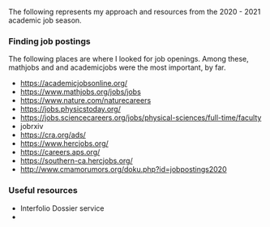 

The following represents my approach and resources from the 2020 - 2021 academic job season.

### Finding job postings

The following places are where I looked for job openings. Among these, mathjobs and and academicjobs were the most important, by far.

+ https://academicjobsonline.org/
+ https://www.mathjobs.org/jobs/jobs
+ https://www.nature.com/naturecareers
+ https://jobs.physicstoday.org/
+ https://jobs.sciencecareers.org/jobs/physical-sciences/full-time/faculty
+ jobrxiv
+ https://cra.org/ads/
+ https://www.hercjobs.org/
+ https://careers.aps.org/
+ https://southern-ca.hercjobs.org/
+ http://www.cmamorumors.org/doku.php?id=jobpostings2020

### Useful resources

+ Interfolio Dossier service
+ 